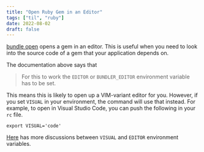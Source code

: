 ```yaml
---
title: "Open Ruby Gem in an Editor"
tags: ["til", "ruby"]
date: 2022-08-02
draft: false
---
```


[bundle open](https://bundler.io/man/bundle-open.1.html) opens a gem in an editor. This is useful when you need to look into the source code of a gem that your application depends on.

The documentation above says that

> For this to work the `EDITOR` or `BUNDLER_EDITOR` environment variable has to be set.

This means this is likely to open up a VIM-variant editor for you. However, if you set `VISUAL` in your environment, the command will use that instead. For example, to open in Visual Studio Code, you can push the following in your `rc` file.

```
export VISUAL='code'
```

[Here](https://unix.stackexchange.com/questions/4859/visual-vs-editor-what-s-the-difference) has more discussions between `VISUAL` and `EDITOR` environment variables.
